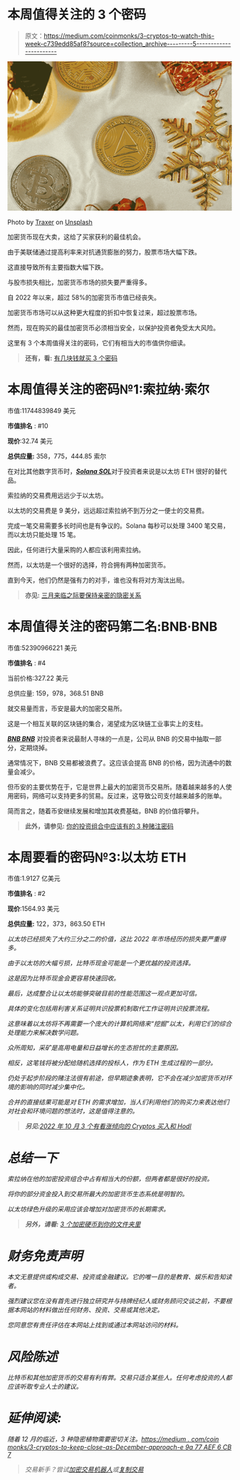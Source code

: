 # 本周值得关注的 3 个密码

> 原文：<https://medium.com/coinmonks/3-cryptos-to-watch-this-week-c739edd85af8?source=collection_archive---------5----------------------->

![](img/f29ce2e96dfb2d4f7d591f7f736cd5b9.png)

Photo by [Traxer](https://unsplash.com/es/@traxer?utm_source=medium&utm_medium=referral) on [Unsplash](https://unsplash.com?utm_source=medium&utm_medium=referral)

加密货币现在大卖，这给了买家获利的最佳机会。

由于美联储通过提高利率来对抗通货膨胀的努力，股票市场大幅下跌。

这直接导致所有主要指数大幅下跌。

与股市损失相比，加密货币市场的损失要严重得多。

自 2022 年以来，超过 58%的加密货币市值已经丧失。

加密货币市场可以从这种更大程度的折扣中恢复过来，超过股票市场。

然而，现在购买的最佳加密货币必须相当安全，以保护投资者免受太大风险。

这里有 3 个本周值得关注的密码，它们有相当大的市值供你细读。

> **还有，看:** [有几块钱就买 3 个密码](https://www.sammaiyaki.com/3-cryptos-to-buy-if-you-have-a-few-dollars-e0300551c0e9?source=user_profile---------0----------------------------)

# 本周值得关注的密码№1:索拉纳·索尔

市值:11744839849 美元

**市值排名** : #10

**现价**:32.74 美元

**总供应量:** 358，775，444.85 索尔

在对比其他数字货币时，[***Solana SOL***](https://coinmarketcap.com/currencies/solana/)对于投资者来说是以太坊 ETH 很好的替代品。

索拉纳的交易费用远远少于以太坊。

以太坊的交易费是 9 美分，远远超过索拉纳不到万分之一便士的交易费。

完成一笔交易需要多长时间也是有争议的。Solana 每秒可以处理 3400 笔交易，而以太坊只能处理 15 笔。

因此，任何进行大量采购的人都应该利用索拉纳。

然而，以太坊是一个很好的选择，符合拥有两种加密货币。

直到今天，他们仍然是强有力的对手，谁也没有将对方淘汰出局。

> **亦见:** [三月来临之际要保持亲密的隐密关系](https://www.sammaiyaki.com/3-cryptos-to-keep-close-as-december-approaches-e9a77aef6cb7?source=user_profile---------1----------------------------)

# 本周值得关注的密码第二名:BNB·BNB

市值:52390966221 美元

**市值排名** : #4

当前价格:327.22 美元

总供应量: 159，978，368.51 BNB

就交易量而言，币安是最大的加密交易所。

这是一个相互关联的区块链的集合，渴望成为区块链工业事实上的支柱。

[***BNB BNB***](https://coinmarketcap.com/currencies/bnb/) 对投资者来说最耐人寻味的一点是，公司从 BNB 的交易中抽取一部分，定期烧掉。

通常情况下，BNB 交易都被浪费了。这应该会提高 BNB 的价格，因为流通中的数量会减少。

但币安的主要优势在于，它是世界上最大的加密货币交易所。随着越来越多的人使用密码，网络可以支持更多的贸易。反过来，这导致公司支付越来越多的账单。

简而言之，随着币安继续发展和增加其收费基础，BNB 的价值将攀升。

> **此外，请参见:** [你的投资组合中应该有的 3 种赌注密码](https://www.sammaiyaki.com/3-staking-cryptos-you-should-have-in-your-portfolio-3cf96b95d9e3?source=user_profile---------2----------------------------)

# 本周要看的密码№3:以太坊 ETH

市值:1.9127 亿美元

**市值排名** : #2

**现价**:1564.93 美元

**总供应量:** 122，373，863.50 ETH

[](https://coinmarketcap.com/currencies/ethereum/)*以太坊已经损失了大约三分之二的价值，这比 2022 年市场经历的损失要严重得多。*

*由于以太坊的大幅亏损，比特币现金可能是一个更优越的投资选择。*

*这是因为比特币现金会更容易快速回收。*

*最后，达成整合让以太坊能够突破目前的性能范围这一观点更加可信。*

*具体的变化包括用利害关系证明共识投票机制取代工作证明共识投票流程。*

*这意味着以太坊将不再需要一个庞大的计算机网络来“挖掘”以太，利用它们的综合处理能力来解决数学问题。*

*众所周知，采矿是高用电量和日益增长的生态担忧的主要原因。*

*相反，这笔钱将被分配给随机选择的投标人，作为 ETH 生成过程的一部分。*

*仍处于起步阶段的赌注法很有前途，但早期迹象表明，它不会在减少加密货币对环境的影响的同时减少集中化。*

*合并的直接结果可能是对 ETH 的需求增加，当人们利用他们的购买力来表达他们对社会和环境问题的想法时，这是值得注意的。*

> ***另见:**[2022 年 10 月 3 个有看涨倾向的 Cryptos 买入和 Hodl](https://www.sammaiyaki.com/3-cryptos-with-bullish-tendencies-to-buy-and-hodl-in-october-2022-9ba470b6f032?source=user_profile---------3----------------------------)*

# *总结一下*

*索拉纳在他的加密投资组合中占有相当大的份额，但两者都是很好的投资。*

*将你的部分资金投入到交易所最大的加密货币生态系统是明智的。*

*以太坊绿色升级的采用应该会增加对加密货币的长期需求。*

> ***另外，请看:** [3 个加密硬币到你的文件夹里](https://www.sammaiyaki.com/3-crypto-coins-to-hodl-in-your-portfolio-8bbde2f18dcd?source=user_profile---------4----------------------------)*

# *财务免责声明*

*本文无意提供或构成交易、投资或金融建议。它的唯一目的是教育、娱乐和告知读者。*

*强烈建议您在没有首先进行独立研究并与持牌经纪人或财务顾问交谈之前，不要根据本网站的材料做出任何财务、投资、交易或其他决定。*

*您同意您有责任评估在本网站上找到或通过本网站访问的材料。*

# *风险陈述*

*比特币和其他加密货币的交易有利有弊。交易只适合某些人。任何考虑投资的人都应该听取专业人士的建议。*

# *延伸阅读:*

*随着 12 月的临近，3 种隐密植物需要密切关注。[https://medium . com/coin monks/3-cryptos-to-keep-close-as-December-approach-e 9a 77 AEF 6 CB 7](/coinmonks/3-cryptos-to-keep-close-as-december-approaches-e9a77aef6cb7)*

> *交易新手？尝试[加密交易机器人](/coinmonks/crypto-trading-bot-c2ffce8acb2a)或[复制交易](/coinmonks/top-10-crypto-copy-trading-platforms-for-beginners-d0c37c7d698c)*